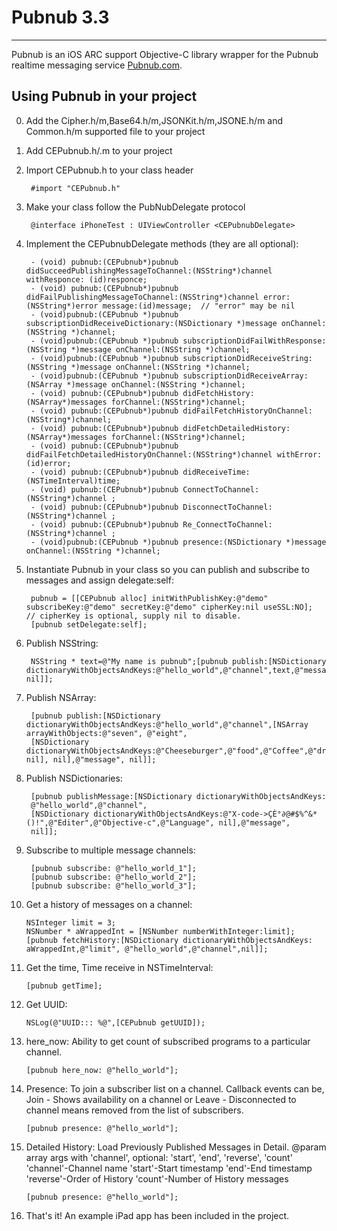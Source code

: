 # Pubnub 3.3
---

Pubnub is an iOS ARC support Objective-C library wrapper for the Pubnub realtime messaging service [Pubnub.com](http://www.pubnub.com/).


## Using Pubnub in your project

0. Add the Cipher.h/m,Base64.h/m,JSONKit.h/m,JSONE.h/m and Common.h/m supported file to your project 

1. Add CEPubnub.h/.m to your project

2. Import CEPubnub.h to your class header

        #import "CEPubnub.h"

3. Make your class follow the PubNubDelegate protocol

        @interface iPhoneTest : UIViewController <CEPubnubDelegate>

4. Implement the CEPubnubDelegate methods (they are all optional):

        - (void) pubnub:(CEPubnub*)pubnub didSucceedPublishingMessageToChannel:(NSString*)channel withResponce: (id)responce;
        - (void) pubnub:(CEPubnub*)pubnub didFailPublishingMessageToChannel:(NSString*)channel error:(NSString*)error message:(id)message;  // "error" may be nil
        - (void)pubnub:(CEPubnub *)pubnub subscriptionDidReceiveDictionary:(NSDictionary *)message onChannel:(NSString *)channel;
        - (void)pubnub:(CEPubnub *)pubnub subscriptionDidFailWithResponse:(NSString *)message onChannel:(NSString *)channel;
        - (void)pubnub:(CEPubnub *)pubnub subscriptionDidReceiveString:(NSString *)message onChannel:(NSString *)channel;
        - (void)pubnub:(CEPubnub *)pubnub subscriptionDidReceiveArray:(NSArray *)message onChannel:(NSString *)channel;
        - (void) pubnub:(CEPubnub*)pubnub didFetchHistory:(NSArray*)messages forChannel:(NSString*)channel;
        - (void) pubnub:(CEPubnub*)pubnub didFailFetchHistoryOnChannel:(NSString*)channel;
        - (void) pubnub:(CEPubnub*)pubnub didFetchDetailedHistory:(NSArray*)messages forChannel:(NSString*)channel;
		- (void) pubnub:(CEPubnub*)pubnub didFailFetchDetailedHistoryOnChannel:(NSString*)channel withError:(id)error;
        - (void) pubnub:(CEPubnub*)pubnub didReceiveTime:(NSTimeInterval)time;
        - (void) pubnub:(CEPubnub*)pubnub ConnectToChannel:(NSString*)channel ;
		- (void) pubnub:(CEPubnub*)pubnub DisconnectToChannel:(NSString*)channel ;
		- (void) pubnub:(CEPubnub*)pubnub Re_ConnectToChannel:(NSString*)channel ;
		- (void)pubnub:(CEPubnub *)pubnub presence:(NSDictionary *)message onChannel:(NSString *)channel;
       

5. Instantiate Pubnub in your class so you can publish and subscribe to messages and assign delegate:self:

        pubnub = [[CEPubnub alloc] initWithPublishKey:@"demo" subscribeKey:@"demo" secretKey:@"demo" cipherKey:nil useSSL:NO];   // cipherKey is optional, supply nil to disable.
        [pubnub setDelegate:self];

6. Publish NSString:

        NSString * text=@"My name is pubnub";[pubnub publish:[NSDictionary dictionaryWithObjectsAndKeys:@"hello_world",@"channel",text,@"message", nil]];
    
7. Publish NSArray:

        [pubnub publish:[NSDictionary dictionaryWithObjectsAndKeys:@"hello_world",@"channel",[NSArray arrayWithObjects:@"seven", @"eight", 
        [NSDictionary dictionaryWithObjectsAndKeys:@"Cheeseburger",@"food",@"Coffee",@"drink", nil], nil],@"message", nil]];


8. Publish NSDictionaries:

        [pubnub publishMessage:[NSDictionary dictionaryWithObjectsAndKeys:
        @"hello_world",@"channel",
        [NSDictionary dictionaryWithObjectsAndKeys:@"X-code->ÇÈ°∂@#$%^&*()!",@"Editer",@"Objective-c",@"Language", nil],@"message",
        nil]];

9. Subscribe to multiple message channels:

        [pubnub subscribe: @"hello_world_1"];
        [pubnub subscribe: @"hello_world_2"];
        [pubnub subscribe: @"hello_world_3"];

10. Get a history of messages on a channel:

        NSInteger limit = 3;
        NSNumber * aWrappedInt = [NSNumber numberWithInteger:limit];
        [pubnub fetchHistory:[NSDictionary dictionaryWithObjectsAndKeys: aWrappedInt,@"limit", @"hello_world",@"channel",nil]];
   
    

11. Get the time, Time receive in NSTimeInterval:

        [pubnub getTime];
        
12. Get UUID:

        NSLog(@"UUID::: %@",[CEPubnub getUUID]);
        
   
13. here_now: Ability to get count of subscribed programs to a particular channel.
		
		[pubnub here_now: @"hello_world"];
		        
13. Presence: To join a subscriber list on a channel. Callback events can be, Join - Shows availability on a channel or Leave - Disconnected to channel means removed from the list of subscribers.
		
		[pubnub presence: @"hello_world"];
		        
13. Detailed History: Load Previously Published Messages in Detail.
		@param array args with 'channel', optional: 'start', 'end', 'reverse', 'count'
		'channel'-Channel name
		'start'-Start timestamp
		'end'-End timestamp
		'reverse'-Order of History
		'count'-Number of History messages
		
		[pubnub presence: @"hello_world"];

14. That's it! An example iPad app has been included in the project.
